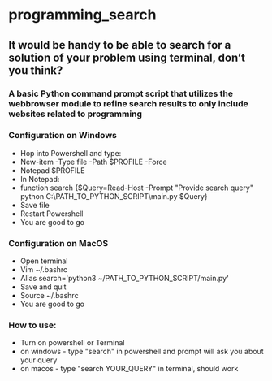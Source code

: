 # programming_search

## It would be handy to be able to search for a solution of your problem using terminal, don’t you think?
### A basic Python command prompt script that utilizes the webbrowser module to refine search results to only include websites related to programming

### Configuration on Windows
- Hop into Powershell and type:
- New-item -Type file -Path $PROFILE -Force
- Notepad $PROFILE
- In Notepad:
- function search {$Query=Read-Host -Prompt "Provide search query"  
                    python C:\PATH_TO_PYTHON_SCRIPT\main.py $Query}
- Save file
- Restart Powershell
- You are good to go

### Configuration on MacOS
- Open terminal
- Vim ~/.bashrc
- Alias search='python3 ~/PATH_TO_PYTHON_SCRIPT/main.py'
- Save and quit
- Source ~/.bashrc
- You are good to go

### How to use:
- Turn on powershell or Terminal 
- on windows - type "search" in powershell and prompt will ask you about your query
- on macos - type "search YOUR_QUERY" in terminal, should  work
